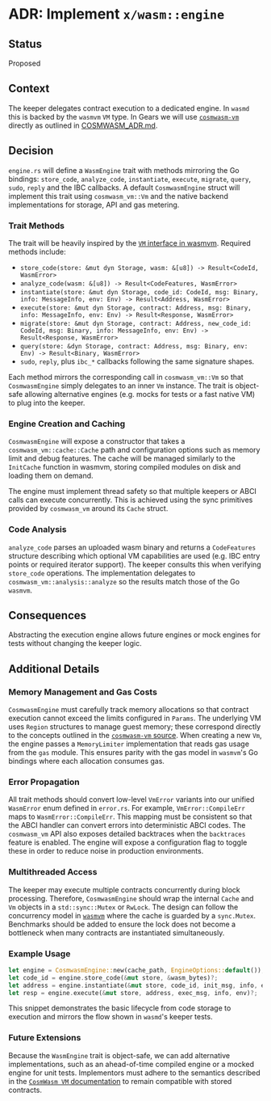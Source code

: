 # ADR: Implement `x/wasm::engine`

## Status
Proposed

## Context

The keeper delegates contract execution to a dedicated engine. In `wasmd` this is
backed by the `wasmvm` `VM` type. In Gears we will use
[`cosmwasm-vm`](https://github.com/CosmWasm/cosmwasm/tree/main/packages/vm)
directly as outlined in [COSMWASM_ADR.md](../COSMWASM_ADR.md).

## Decision

`engine.rs` will define a `WasmEngine` trait with methods mirroring the Go
bindings: `store_code`, `analyze_code`, `instantiate`, `execute`, `migrate`,
`query`, `sudo`, `reply` and the IBC callbacks. A default `CosmwasmEngine` struct will implement
this trait using `cosmwasm_vm::Vm` and the native backend implementations for
storage, API and gas metering.

### Trait Methods

The trait will be heavily inspired by the
[`VM` interface in wasmvm](https://github.com/CosmWasm/wasmvm/blob/main/lib.go).
Required methods include:

* `store_code(store: &mut dyn Storage, wasm: &[u8]) -> Result<CodeId, WasmError>`
* `analyze_code(wasm: &[u8]) -> Result<CodeFeatures, WasmError>`
* `instantiate(store: &mut dyn Storage, code_id: CodeId, msg: Binary, info: MessageInfo, env: Env) -> Result<Address, WasmError>`
* `execute(store: &mut dyn Storage, contract: Address, msg: Binary, info: MessageInfo, env: Env) -> Result<Response, WasmError>`
* `migrate(store: &mut dyn Storage, contract: Address, new_code_id: CodeId, msg: Binary, info: MessageInfo, env: Env) -> Result<Response, WasmError>`
* `query(store: &dyn Storage, contract: Address, msg: Binary, env: Env) -> Result<Binary, WasmError>`
* `sudo`, `reply`, plus `ibc_*` callbacks following the same signature shapes.

Each method mirrors the corresponding call in `cosmwasm_vm::Vm` so that
`CosmwasmEngine` simply delegates to an inner `Vm` instance. The trait is
object-safe allowing alternative engines (e.g. mocks for tests or a fast native
VM) to plug into the keeper.

### Engine Creation and Caching

`CosmwasmEngine` will expose a constructor that takes a
`cosmwasm_vm::cache::Cache` path and configuration options such as memory limit
and debug features. The cache will be managed similarly to the `InitCache`
function in wasmvm, storing compiled modules on disk and loading them on demand.

The engine must implement thread safety so that multiple keepers or ABCI calls
can execute concurrently. This is achieved using the sync primitives provided by
`cosmwasm_vm` around its `Cache` struct.

### Code Analysis

`analyze_code` parses an uploaded wasm binary and returns a `CodeFeatures`
structure describing which optional VM capabilities are used (e.g. IBC entry
points or required iterator support). The keeper consults this when verifying
`store_code` operations. The implementation delegates to
`cosmwasm_vm::analysis::analyze` so the results match those of the Go
`wasmvm`.

## Consequences

Abstracting the execution engine allows future engines or mock engines for tests
without changing the keeper logic.

## Additional Details

### Memory Management and Gas Costs

`CosmwasmEngine` must carefully track memory allocations so that contract
execution cannot exceed the limits configured in `Params`. The underlying VM
uses `Region` structures to manage guest memory; these correspond directly to
the concepts outlined in the
[`cosmwasm-vm` source](https://github.com/CosmWasm/cosmwasm/blob/main/packages/vm/src/memory.rs).
When creating a new `Vm`, the engine passes a `MemoryLimiter` implementation that
reads gas usage from the `gas` module. This ensures parity with the gas model in
`wasmvm`'s Go bindings where each allocation consumes gas.

### Error Propagation

All trait methods should convert low-level `VmError` variants into our unified
`WasmError` enum defined in `error.rs`. For example, `VmError::CompileErr` maps
to `WasmError::CompileErr`. This mapping must be consistent so that the ABCI
handler can convert errors into deterministic ABCI codes. The `cosmwasm_vm` API
also exposes detailed backtraces when the `backtraces` feature is enabled. The
engine will expose a configuration flag to toggle these in order to reduce noise
in production environments.

### Multithreaded Access

The keeper may execute multiple contracts concurrently during block processing.
Therefore, `CosmwasmEngine` should wrap the internal `Cache` and `Vm` objects in
a `std::sync::Mutex` or `RwLock`. The design can follow the concurrency model in
[`wasmvm`](https://github.com/CosmWasm/wasmvm/blob/main/lib.go) where the cache
is guarded by a `sync.Mutex`. Benchmarks should be added to ensure the lock does
not become a bottleneck when many contracts are instantiated simultaneously.

### Example Usage

```rust
let engine = CosmwasmEngine::new(cache_path, EngineOptions::default());
let code_id = engine.store_code(&mut store, &wasm_bytes)?;
let address = engine.instantiate(&mut store, code_id, init_msg, info, env)?;
let resp = engine.execute(&mut store, address, exec_msg, info, env)?;
```

This snippet demonstrates the basic lifecycle from code storage to execution and
mirrors the flow shown in `wasmd`'s keeper tests.

### Future Extensions

Because the `WasmEngine` trait is object-safe, we can add alternative
implementations, such as an ahead-of-time compiled engine or a mocked engine for
unit tests. Implementors must adhere to the semantics described in the
[`CosmWasm VM` documentation](https://github.com/CosmWasm/cosmwasm/tree/main/packages/vm)
to remain compatible with stored contracts.

